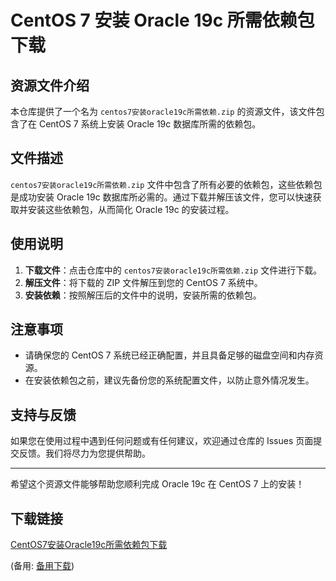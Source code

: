 # CentOS 7 安装 Oracle 19c 所需依赖包下载

## 资源文件介绍

本仓库提供了一个名为 `centos7安装oracle19c所需依赖.zip` 的资源文件，该文件包含了在 CentOS 7 系统上安装 Oracle 19c 数据库所需的依赖包。

## 文件描述

`centos7安装oracle19c所需依赖.zip` 文件中包含了所有必要的依赖包，这些依赖包是成功安装 Oracle 19c 数据库所必需的。通过下载并解压该文件，您可以快速获取并安装这些依赖包，从而简化 Oracle 19c 的安装过程。

## 使用说明

1. **下载文件**：点击仓库中的 `centos7安装oracle19c所需依赖.zip` 文件进行下载。
2. **解压文件**：将下载的 ZIP 文件解压到您的 CentOS 7 系统中。
3. **安装依赖**：按照解压后的文件中的说明，安装所需的依赖包。

## 注意事项

- 请确保您的 CentOS 7 系统已经正确配置，并且具备足够的磁盘空间和内存资源。
- 在安装依赖包之前，建议先备份您的系统配置文件，以防止意外情况发生。

## 支持与反馈

如果您在使用过程中遇到任何问题或有任何建议，欢迎通过仓库的 Issues 页面提交反馈。我们将尽力为您提供帮助。

---

希望这个资源文件能够帮助您顺利完成 Oracle 19c 在 CentOS 7 上的安装！

## 下载链接
[CentOS7安装Oracle19c所需依赖包下载](https://pan.quark.cn/s/f31509281fac) 

(备用: [备用下载](https://pan.baidu.com/s/13IuOce8rSLo-FGrhx2cxqw?pwd=1234))
